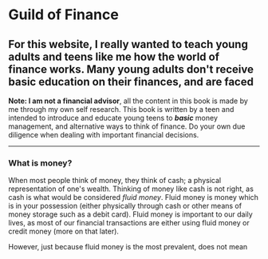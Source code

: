 # Guild of Finance

## For this website, I really wanted to teach young adults and teens like me how the world of finance works. Many young adults don't receive basic education on their finances, and are faced

**Note: I am not a financial advisor**, all the content in this book is made by me through my own self research. This book is written by a teen and intended to introduce and educate young teens to ***basic*** money management, and alternative ways to think of finance. Do your own due diligence when dealing with important financial decisions.

---

### What is money?

When most people think of money, they think of cash; a physical representation of one's wealth. Thinking of money like cash is not right, as cash is what would be considered *fluid money*. Fluid money is money which is in your possession (either physically through cash or other means of money storage such as a debit card). Fluid money is important to our daily lives, as most of our financial transactions are either using fluid money or credit money (more on that later). 

However, just because fluid money is the most prevalent, does not mean